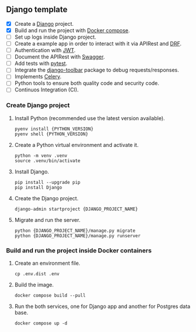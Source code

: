 ## Django template

- [x] Create a [Django](https://www.djangoproject.com/) project.
- [x] Build and run the project with [Docker compose](https://docs.docker.com/compose/).
- [ ] Set up logs inside Django project.
- [ ] Create a example app in order to interact with it via APIRest and [DRF](https://www.django-rest-framework.org/).
- [ ] Authentication with [JWT](https://django-rest-framework-simplejwt.readthedocs.io/en/latest/).
- [ ] Document the APIRest with [Swagger](https://swagger.io/).
- [ ] Add tests with [pytest](https://docs.pytest.org/en/7.2.x/).
- [ ] Integrate the [django-toolbar](https://django-debug-toolbar.readthedocs.io/en/latest/) package to debug requests/responses.
- [ ] Implements [Celery](https://docs.celeryq.dev/en/stable/).
- [ ] Python tools to ensure both quality code and security code.
- [ ] Continuos Integration (CI).

### Create Django project

1. Install Python (recommended use the latest version available).

    ```shell
    pyenv install {PYTHON_VERSION}
    pyenv shell {PYTHON_VERSION}
    ```

2. Create a Python virtual environment and activate it.

    ```shell
    python -m venv .venv
    source .venv/bin/activate
    ```

3. Install Django.

    ```shell
    pip install --upgrade pip
    pip install Django
    ```

4. Create the Django project.

    ```shell
    django-admin startproject {DJANGO_PROJECT_NAME}
    ```

5. Migrate and run the server.

    ```shell
    python {DJANGO_PROJECT_NAME}/manage.py migrate
    python {DJANGO_PROJECT_NAME}/manage.py runserver
    ```

### Build and run the project inside Docker containers

1. Create an environment file.

    ```shell
    cp .env.dist .env
    ```

2. Build the image.

    ```shell
    docker compose build --pull
    ```

3. Run the both services, one for Django app and another for Postgres data base.

    ```shell
    docker compose up -d
    ```
